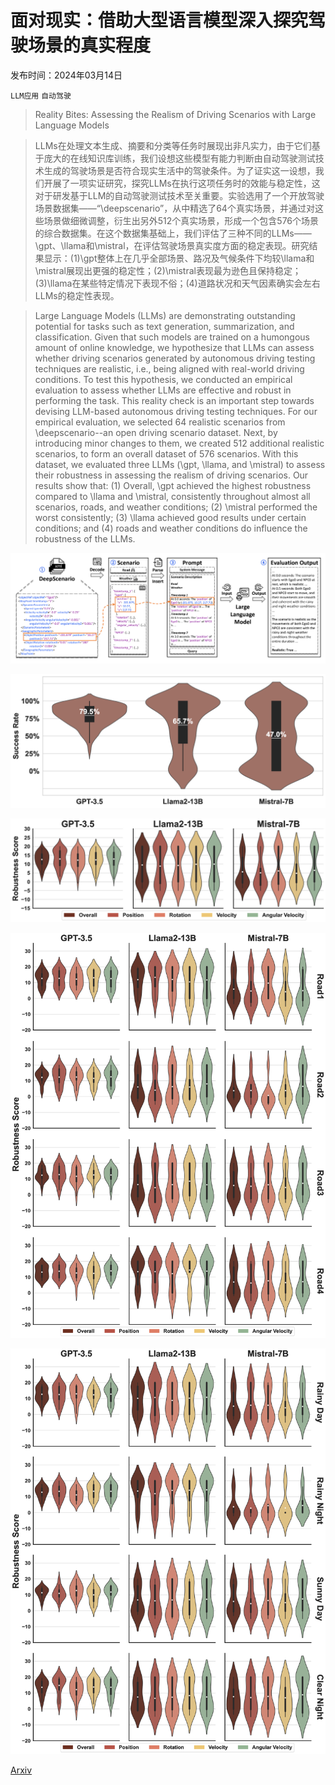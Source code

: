 # 面对现实：借助大型语言模型深入探究驾驶场景的真实程度

发布时间：2024年03月14日

`LLM应用` `自动驾驶`

> Reality Bites: Assessing the Realism of Driving Scenarios with Large Language Models

> LLMs在处理文本生成、摘要和分类等任务时展现出非凡实力，由于它们基于庞大的在线知识库训练，我们设想这些模型有能力判断由自动驾驶测试技术生成的驾驶场景是否符合现实生活中的驾驶条件。为了证实这一设想，我们开展了一项实证研究，探究LLMs在执行这项任务时的效能与稳定性，这对于研发基于LLM的自动驾驶测试技术至关重要。实验选用了一个开放驾驶场景数据集——“\deepscenario”，从中精选了64个真实场景，并通过对这些场景做细微调整，衍生出另外512个真实场景，形成一个包含576个场景的综合数据集。在这个数据集基础上，我们评估了三种不同的LLMs——\gpt、\llama和\mistral，在评估驾驶场景真实度方面的稳定表现。研究结果显示：(1)\gpt整体上在几乎全部场景、路况及气候条件下均较\llama和\mistral展现出更强的稳定性；(2)\mistral表现最为逊色且保持稳定；(3)\llama在某些特定情况下表现不俗；(4)道路状况和天气因素确实会左右LLMs的稳定性表现。

> Large Language Models (LLMs) are demonstrating outstanding potential for tasks such as text generation, summarization, and classification. Given that such models are trained on a humongous amount of online knowledge, we hypothesize that LLMs can assess whether driving scenarios generated by autonomous driving testing techniques are realistic, i.e., being aligned with real-world driving conditions. To test this hypothesis, we conducted an empirical evaluation to assess whether LLMs are effective and robust in performing the task. This reality check is an important step towards devising LLM-based autonomous driving testing techniques. For our empirical evaluation, we selected 64 realistic scenarios from \deepscenario--an open driving scenario dataset. Next, by introducing minor changes to them, we created 512 additional realistic scenarios, to form an overall dataset of 576 scenarios. With this dataset, we evaluated three LLMs (\gpt, \llama, and \mistral) to assess their robustness in assessing the realism of driving scenarios. Our results show that: (1) Overall, \gpt achieved the highest robustness compared to \llama and \mistral, consistently throughout almost all scenarios, roads, and weather conditions; (2) \mistral performed the worst consistently; (3) \llama achieved good results under certain conditions; and (4) roads and weather conditions do influence the robustness of the LLMs.

![面对现实：借助大型语言模型深入探究驾驶场景的真实程度](../../../paper_images/2403.09906/x1.png)

![面对现实：借助大型语言模型深入探究驾驶场景的真实程度](../../../paper_images/2403.09906/x2.png)

![面对现实：借助大型语言模型深入探究驾驶场景的真实程度](../../../paper_images/2403.09906/x3.png)

![面对现实：借助大型语言模型深入探究驾驶场景的真实程度](../../../paper_images/2403.09906/x4.png)

![面对现实：借助大型语言模型深入探究驾驶场景的真实程度](../../../paper_images/2403.09906/x5.png)

[Arxiv](https://arxiv.org/abs/2403.09906)